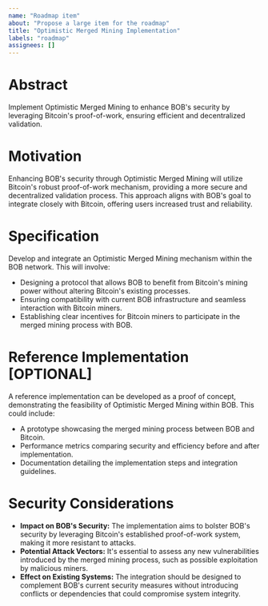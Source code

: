 ```yaml
---
name: "Roadmap item"
about: "Propose a large item for the roadmap"
title: "Optimistic Merged Mining Implementation"
labels: "roadmap"
assignees: []
---
```


# Abstract

Implement Optimistic Merged Mining to enhance BOB's security by leveraging Bitcoin's proof-of-work, ensuring efficient and decentralized validation.

# Motivation

Enhancing BOB's security through Optimistic Merged Mining will utilize Bitcoin's robust proof-of-work mechanism, providing a more secure and decentralized validation process. This approach aligns with BOB's goal to integrate closely with Bitcoin, offering users increased trust and reliability.

# Specification

Develop and integrate an Optimistic Merged Mining mechanism within the BOB network. This will involve:

- Designing a protocol that allows BOB to benefit from Bitcoin's mining power without altering Bitcoin's existing processes.
- Ensuring compatibility with current BOB infrastructure and seamless interaction with Bitcoin miners.
- Establishing clear incentives for Bitcoin miners to participate in the merged mining process with BOB.

# Reference Implementation [OPTIONAL]

A reference implementation can be developed as a proof of concept, demonstrating the feasibility of Optimistic Merged Mining within BOB. This could include:

- A prototype showcasing the merged mining process between BOB and Bitcoin.
- Performance metrics comparing security and efficiency before and after implementation.
- Documentation detailing the implementation steps and integration guidelines.

# Security Considerations

- **Impact on BOB's Security:** The implementation aims to bolster BOB's security by leveraging Bitcoin's established proof-of-work system, making it more resistant to attacks.
- **Potential Attack Vectors:** It's essential to assess any new vulnerabilities introduced by the merged mining process, such as possible exploitation by malicious miners.
- **Effect on Existing Systems:** The integration should be designed to complement BOB's current security measures without introducing conflicts or dependencies that could compromise system integrity.
